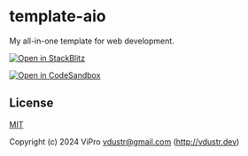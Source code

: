 # template-aio

My all-in-one template for web development.

[![Open in StackBlitz](https://developer.stackblitz.com/img/open_in_stackblitz.svg)](https://stackblitz.com/github/VdustR/template-aio)

[![Open in CodeSandbox](https://codesandbox.io/static/img/play-codesandbox.svg)](https://codesandbox.io/p/devbox/github/vdustr/template-aio)

## License

[MIT](./LICENSE)

Copyright (c) 2024 ViPro <vdustr@gmail.com> (http://vdustr.dev)
